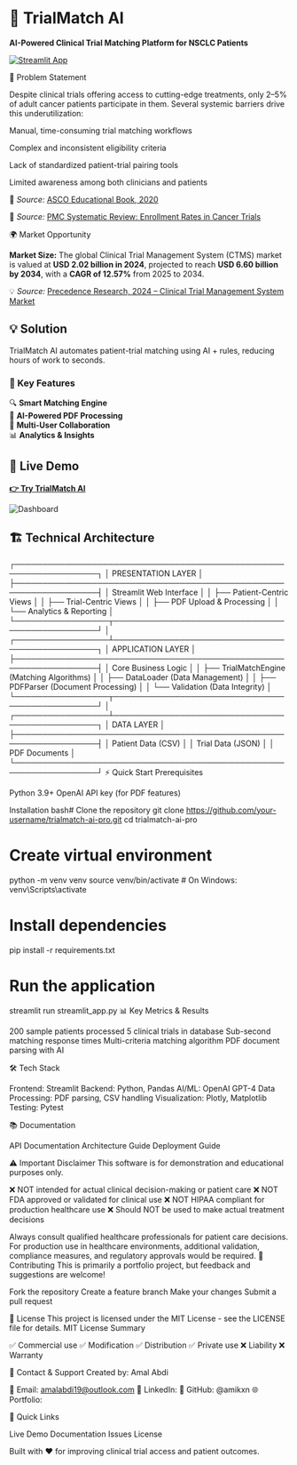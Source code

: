 # 🧬 TrialMatch AI

**AI-Powered Clinical Trial Matching Platform for NSCLC Patients**

[![Streamlit App](https://static.streamlit.io/badges/streamlit_badge_black_white.svg)](https://your-app-url.streamlit.app/)

🎯 Problem Statement

Despite clinical trials offering access to cutting-edge treatments, only 2–5% of adult cancer patients participate in them.
Several systemic barriers drive this underutilization:

Manual, time-consuming trial matching workflows

Complex and inconsistent eligibility criteria

Lack of standardized patient-trial pairing tools

Limited awareness among both clinicians and patients

 🔎 _Source:_ [ASCO Educational Book, 2020](https://ascopubs.org/doi/full/10.1200/EDBK_156686)

🔎 _Source:_ [PMC Systematic Review: Enrollment Rates in Cancer Trials](https://www.ncbi.nlm.nih.gov/pmc/articles/PMC6410951/)


🌍 Market Opportunity

**Market Size:** The global Clinical Trial Management System (CTMS) market is valued at **USD 2.02 billion in 2024**, projected to reach **USD 6.60 billion by 2034**, with a **CAGR of 12.57%** from 2025 to 2034.

💡 _Source:_ [Precedence Research, 2024 – Clinical Trial Management System Market](https://www.precedenceresearch.com/clinical-trial-management-system-market)


## 💡 Solution

TrialMatch AI automates patient-trial matching using AI + rules, reducing hours of work to seconds.

### 🔑 Key Features

🔍 **Smart Matching Engine**  
🤖 **AI-Powered PDF Processing**  
👥 **Multi-User Collaboration**  
📊 **Analytics & Insights**

## 🚀 Live Demo

**[👉 Try TrialMatch AI](https://your-app-url.streamlit.app/)**

![Dashboard](assets/screenshots/main-dashboard.png)


## 🏗️ Technical Architecture
┌─────────────────────────────────────────────────────────────────┐
│                     PRESENTATION LAYER                          │
├─────────────────────────────────────────────────────────────────┤
│  Streamlit Web Interface                                        │
│  ├── Patient-Centric Views                                      │
│  ├── Trial-Centric Views                                        │
│  ├── PDF Upload & Processing                                    │
│  └── Analytics & Reporting                                      │
└─────────────────┬───────────────────────────────────────────────┘
                  │
┌─────────────────┴───────────────────────────────────────────────┐
│                    APPLICATION LAYER                            │
├─────────────────────────────────────────────────────────────────┤
│  Core Business Logic                                            │
│  ├── TrialMatchEngine     (Matching Algorithms)                 │
│  ├── DataLoader          (Data Management)                      │
│  ├── PDFParser           (Document Processing)                  │
│  └── Validation          (Data Integrity)                       │
└─────────────────┬───────────────────────────────────────────────┘
                  │
┌─────────────────┴───────────────────────────────────────────────┐
│                     DATA LAYER                                  │
├─────────────────────────────────────────────────────────────────┤
│  Patient Data (CSV)                                            │
│  Trial Data (JSON)                                            │
│  PDF Documents                                                │
└─────────────────────────────────────────────────────────────────┘
⚡ Quick Start
Prerequisites

Python 3.9+
OpenAI API key (for PDF features)

Installation
bash# Clone the repository
git clone https://github.com/your-username/trialmatch-ai-pro.git
cd trialmatch-ai-pro

# Create virtual environment
python -m venv venv
source venv/bin/activate  # On Windows: venv\Scripts\activate

# Install dependencies
pip install -r requirements.txt

# Run the application
streamlit run streamlit_app.py
📊 Key Metrics & Results

200 sample patients processed
5 clinical trials in database
Sub-second matching response times
Multi-criteria matching algorithm
PDF document parsing with AI

🛠️ Tech Stack

Frontend: Streamlit
Backend: Python, Pandas
AI/ML: OpenAI GPT-4
Data Processing: PDF parsing, CSV handling
Visualization: Plotly, Matplotlib
Testing: Pytest

📚 Documentation

API Documentation
Architecture Guide
Deployment Guide

⚠️ Important Disclaimer
This software is for demonstration and educational purposes only.

❌ NOT intended for actual clinical decision-making or patient care
❌ NOT FDA approved or validated for clinical use
❌ NOT HIPAA compliant for production healthcare use
❌ Should NOT be used to make actual treatment decisions

Always consult qualified healthcare professionals for patient care decisions.
For production use in healthcare environments, additional validation, compliance measures, and regulatory approvals would be required.
🤝 Contributing
This is primarily a portfolio project, but feedback and suggestions are welcome!

Fork the repository
Create a feature branch
Make your changes
Submit a pull request

📜 License
This project is licensed under the MIT License - see the LICENSE file for details.
MIT License Summary

✅ Commercial use
✅ Modification
✅ Distribution
✅ Private use
❌ Liability
❌ Warranty

📧 Contact & Support
Created by: Amal Abdi

📧 Email: amalabdi19@outlook.com
💼 LinkedIn: 
🐙 GitHub: @amikxn
🌐 Portfolio: 


🔗 Quick Links

Live Demo
Documentation
Issues
License


Built with ❤️ for improving clinical trial access and patient outcomes.


